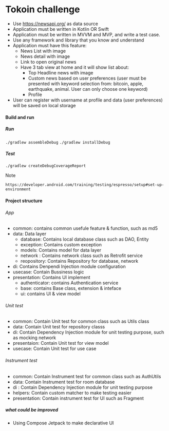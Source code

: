 # Tokoin challenge

- Use https://newsapi.org/ as data source
- Application must be written in Kotlin OR Swift
-  Application must be written in MVVM and MVP, and write a test case.
- Use any framework and library that you know and understand
- Application must have this feature:
    - News List with image
    - News detail with image
    - Link to open original news
    - Have 3 tab view at home and it will show list about:
        - Top Headline news with image
        - Custom news based on user preferences (user must be presented with keyword selection from: bitcoin, apple, earthquake, animal. User can only choose one keyword)
        - Profile
- User can register with username at profile and data (user preferences) will be saved on local storage

#### Build and run
##### Run
``
./gradlew assembleDebug
``
``
./gradlew installDebug
``

##### Test
``
./gradlew createDebugCoverageReport
``

Note
```
https://developer.android.com/training/testing/espresso/setup#set-up-environment
```

#### Project structure

###### App

- common: contains common usefule feature & function, such as md5
- data: Data layer
    - database: Contains local database class such as DAO, Entity
    - exception: Contains custom exception
    - models: Contains model for data layer
    - network : Contains network class such as Retrofit service
    - reopository: Contains Repository for database, network
- di: Contains Denpendi Injection module configuration 
- usecase: Contain Bussiness logic
- presentation: Contains UI implement
    - authenticator: contains Authentication service
    - base: contains Base class, extension & inteface
    - ui: contains UI & view model
###### Unit test
- common: Contain Unit test for common class such as Utils class
- data: Contain Unit test for repository classs
- di: Contain Dependency Injection module for unit testing purpose, such as mocking network
- presentaion: Contain Unit test for view model
- usecase: Contain Unit test for use case
###### Instrument test
- common: Contain Instrument test for common class such as AuthUtils
- data: Contain Instrument test for room database
- di : Contain Dependency Injection module for unit testing purpose
- helpers: Contain custom matcher to make testing easier
- presentation: Contain instrument test for UI such as Fragment

##### what could be improved
- Using Compose Jetpack to make declarative UI

